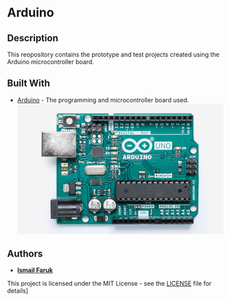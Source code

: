 # Arduino

## Description

This reopository contains the prototype and test projects created using the Arduino microcontroller board.

## Built With

* [Arduino](https://www.arduino.cc/) - The programming and microcontroller board used.
![arduino_img](https://github.com/ismailfaruk/Arduino/blob/master/Arduino%20Uno%20Rev3.jpg)

## Authors

* [**Ismail Faruk**](https://github.com/ismailfaruk)

This project is licensed under the MIT License - see the [LICENSE](LICENSE) file for details]
